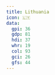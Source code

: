 ```yaml
---
title: Lithuania
icon: 🇱🇹
data:
  gpi: 36
  gdp: 81
  hdi: 37
  whr: 19
  col: 93
  gci: 26
  gfs: 44
---
```

